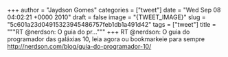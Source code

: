 
+++
author = "Jaydson Gomes"
categories = ["tweet"]
date = "Wed Sep 08 04:02:21 +0000 2010"
draft = false
image = "{TWEET_IMAGE}"
slug = "5c601a23d04915323945486757feb1db1a491d42"
tags = ["tweet"]
title = """RT @nerdson: O guia do pr..."""
+++
RT @nerdson: O guia do programador das galáxias 10, leia agora ou bookmarkeie para sempre http://nerdson.com/blog/guia-do-programador-10/
